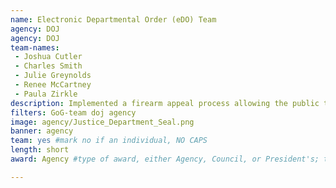 ```yaml
---
name: Electronic Departmental Order (eDO) Team
agency: DOJ
agency: DOJ
team-names:
 - Joshua Cutler
 - Charles Smith
 - Julie Greynolds
 - Renee McCartney
 - Paula Zirkle
description: Implemented a firearm appeal process allowing the public to submit requests and receive responses electronically. Their efforts reduced response times by over 95%, decreased staffing needs by over 70%, and improved customer experience.
filters: GoG-team doj agency
image: agency/Justice_Department_Seal.png
banner: agency
team: yes #mark no if an individual, NO CAPS
length: short
award: Agency #type of award, either Agency, Council, or President's; this is case sensitive so make sure to match the options listed exactly. This section generates the format of the card

---
```

